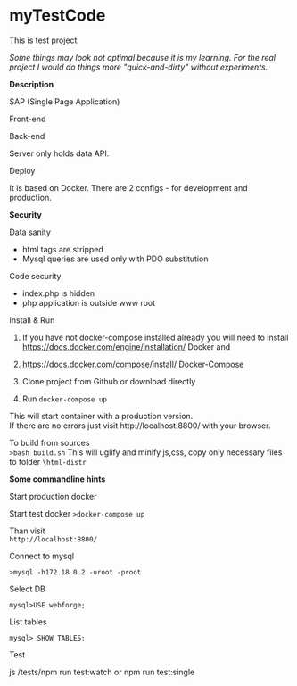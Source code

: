 # myTestCode

This is test project


*Some things may look not optimal because it is my learning. 
For the real project I would do things more "quick-and-dirty" without  experiments.* 

**Description**

SAP (Single Page Application)

Front-end 

Back-end 

Server only holds data API.

Deploy

It is based on Docker. There  are  2 configs - for development and production.  

**Security**

Data sanity
- html tags are stripped
- Mysql queries are used only with PDO substitution 

Code security 

- index.php is hidden
- php application is outside www root

Install & Run 

1. If you have not docker-compose installed already you will need to install 
https://docs.docker.com/engine/installation/ Docker and 
2. https://docs.docker.com/compose/install/ Docker-Compose


3. Clone project from Github
or download directly 

4. Run `docker-compose up`
   
This will start container with a production version.  
If there are no errors just visit  http://localhost:8800/ with your browser. 


To build from sources  
`>bash build.sh`
This will uglify and minify js,css, copy only necessary files to folder 
`\html-distr`

**Some commandline hints**


Start production docker



Start test docker 
`>docker-compose up`

Than visit  
`http://localhost:8800/`

 

Connect to mysql 

`>mysql -h172.18.0.2 -uroot -proot`

Select DB

`mysql>USE webforge;`

List tables

`mysql> SHOW TABLES;`

Test

js 
/tests/npm run test:watch
or 
npm run test:single
